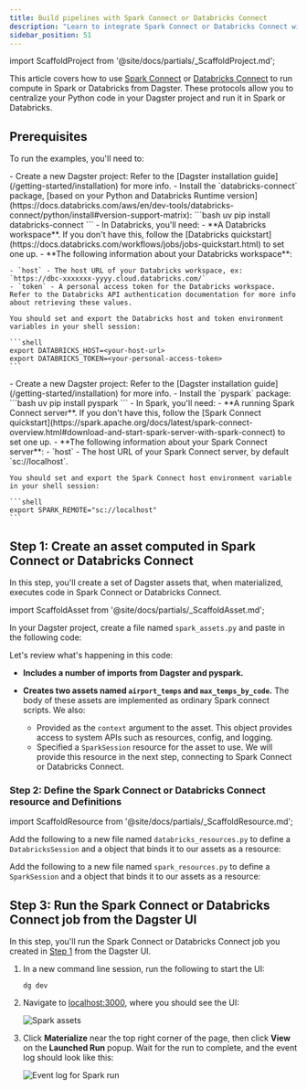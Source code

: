 ```yaml
---
title: Build pipelines with Spark Connect or Databricks Connect
description: "Learn to integrate Spark Connect or Databricks Connect with Dagster to launch external compute from Dagster assets."
sidebar_position: 51
---
```


import ScaffoldProject from '@site/docs/partials/\_ScaffoldProject.md';

This article covers how to use [Spark Connect](https://spark.apache.org/docs/latest/spark-connect-overview.html) or [Databricks Connect](https://docs.databricks.com/aws/en/dev-tools/databricks-connect/python) to run compute in Spark or Databricks from Dagster. These protocols allow you to centralize your Python code in your Dagster project and run it in Spark or Databricks.


## Prerequisites

To run the examples, you'll need to:

<Tabs groupId="platform">
<TabItem value="Databricks Connect" label="Databricks Connect">
- Create a new Dagster project:
  <ScaffoldProject />
  Refer to the [Dagster installation guide](/getting-started/installation) for more info.
- Install the `databricks-connect` package, [based on your Python and Databricks Runtime version](https://docs.databricks.com/aws/en/dev-tools/databricks-connect/python/install#version-support-matrix):
  ```bash
  uv pip install databricks-connect
  ```
- In Databricks, you'll need:
  - **A Databricks workspace**. If you don't have this, follow the [Databricks quickstart](https://docs.databricks.com/workflows/jobs/jobs-quickstart.html) to set one up.
  - **The following information about your Databricks workspace**:

    - `host` - The host URL of your Databricks workspace, ex: `https://dbc-xxxxxxx-yyyy.cloud.databricks.com/`
    - `token` - A personal access token for the Databricks workspace. Refer to the Databricks API authentication documentation for more info about retrieving these values.

    You should set and export the Databricks host and token environment variables in your shell session:

    ```shell
    export DATABRICKS_HOST=<your-host-url>
    export DATABRICKS_TOKEN=<your-personal-access-token>
    ```
</TabItem>
<TabItem value="Spark Connect" label="Spark Connect">
- Create a new Dagster project:
  <ScaffoldProject />
  Refer to the [Dagster installation guide](/getting-started/installation) for more info.
- Install the `pyspark` package:
  ```bash
  uv pip install pyspark
  ```
- In Spark, you'll need:
  - **A running Spark Connect server**. If you don't have this, follow the [Spark Connect quickstart](https://spark.apache.org/docs/latest/spark-connect-overview.html#download-and-start-spark-server-with-spark-connect) to set one up.
  - **The following information about your Spark Connect server**:
    - `host` - The host URL of your Spark Connect server, by default `sc://localhost`.

    You should set and export the Spark Connect host environment variable in your shell session:

    ```shell
    export SPARK_REMOTE="sc://localhost"
    ```
</TabItem>
</Tabs>


## Step 1: Create an asset computed in Spark Connect or Databricks Connect

In this step, you'll create a set of Dagster assets that, when materialized, executes code in Spark Connect or Databricks Connect.

import ScaffoldAsset from '@site/docs/partials/\_ScaffoldAsset.md';

<ScaffoldAsset />

In your Dagster project, create a file named `spark_assets.py` and paste in the following code:

<CodeExample path="docs_snippets/docs_snippets/guides/tutorials/spark_connect/spark_assets.py" title="src/<project_name>/spark_assets.py" />


Let's review what's happening in this code:

- **Includes a number of imports from Dagster and pyspark.**

- **Creates two assets named `airport_temps` and `max_temps_by_code`.** The body of these assets are implemented as ordinary Spark connect scripts. We also:

  - Provided <PyObject section="execution" module="dagster" object="AssetExecutionContext" /> as the `context` argument to the asset. This object provides access to system APIs such as resources, config, and logging.
  - Specified a `SparkSession` resource for the asset to use. We will provide this resource in the next step, connecting to Spark Connect or Databricks Connect.

### Step 2: Define the Spark Connect or Databricks Connect resource and Definitions

import ScaffoldResource from '@site/docs/partials/\_ScaffoldResource.md';

<ScaffoldResource />

<Tabs groupId="platform">
<TabItem value="Databricks Connect" label="Databricks Connect">

Add the following to a new file named `databricks_resources.py` to define a `DatabricksSession` and a <PyObject section="definitions" module="dagster" object="Definitions" /> object that binds it to our assets as a resource:


<CodeExample path="docs_snippets/docs_snippets/guides/tutorials/spark_connect/databricks_resources.py" title="src/<project_name>/databricks_resources.py"/>

</TabItem>
<TabItem value="Spark Connect" label="Spark Connect">

Add the following to a new file named `spark_resources.py` to define a `SparkSession` and a <PyObject section="definitions" module="dagster" object="Definitions" /> object that binds it to our assets as a resource:


<CodeExample path="docs_snippets/docs_snippets/guides/tutorials/spark_connect/spark_resources.py" title="src/<project_name>/spark_resources.py"/>


</TabItem>
</Tabs>

## Step 3: Run the Spark Connect or Databricks Connect job from the Dagster UI


In this step, you'll run the Spark Connect or Databricks Connect job you created in [Step 1](#step-1-create-an-asset-computed-in-spark-connect-or-databricks-connect) from the Dagster UI.


1. In a new command line session, run the following to start the UI:

   ```shell
   dg dev
   ```

2. Navigate to [localhost:3000](http://localhost:3000), where you should see the UI:

    ![Spark assets](/images/tutorial/spark_connect/assets.png)

3. Click **Materialize** near the top right corner of the page, then click **View** on the **Launched Run** popup. Wait for the run to complete, and the event log should look like this:

    ![Event log for Spark run](/images/tutorial/spark_connect/run.png)
